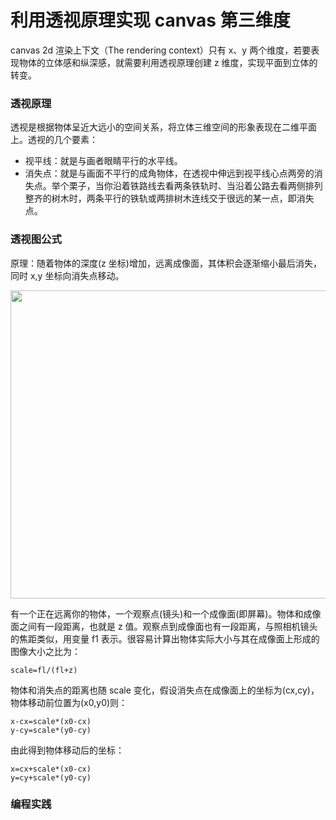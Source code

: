 # 利用透视原理实现 canvas 第三维度

canvas 2d 渲染上下文（The rendering context）只有 x、y 两个维度，若要表现物体的立体感和纵深感，就需要利用透视原理创建 z 维度，实现平面到立体的转变。

### 透视原理

透视是根据物体呈近大远小的空间关系，将立体三维空间的形象表现在二维平面上。透视的几个要素：

*   视平线：就是与画者眼睛平行的水平线。
*   消失点：就是与画面不平行的成角物体，在透视中伸远到视平线心点两旁的消失点。举个栗子，当你沿着铁路线去看两条铁轨时、当沿着公路去看两侧排列整齐的树木时，两条平行的铁轨或两排树木连线交于很远的某一点，即消失点。
    <!-- <div align="center"><img width="432" height="296" src="http://p42jcfxfo.bkt.clouddn.com/images/thinkin/perspective_1.png?v=1"/></div> -->

### 透视图公式

原理：随着物体的深度(z 坐标)增加，远离成像面，其体积会逐渐缩小最后消失，同时 x,y 坐标向消失点移动。

<div align="center"><img width="538" height="493" src="http://p42jcfxfo.bkt.clouddn.com/images/thinkin/perspective_0.png"/></div>

有一个正在远离你的物体，一个观察点(镜头)和一个成像面(即屏幕)。物体和成像面之间有一段距离，也就是 z 值。观察点到成像面也有一段距离，与照相机镜头的焦距类似，用变量 f1 表示。很容易计算出物体实际大小与其在成像面上形成的图像大小之比为：

```
scale=fl/(fl+z)
```

物体和消失点的距离也随 scale 变化，假设消失点在成像面上的坐标为(cx,cy)，物体移动前位置为(x0,y0)则：

```
x-cx=scale*(x0-cx)
y-cy=scale*(y0-cy)
```

由此得到物体移动后的坐标：

```
x=cx+scale*(x0-cx)
y=cy+scale*(y0-cy)
```

### 编程实践
